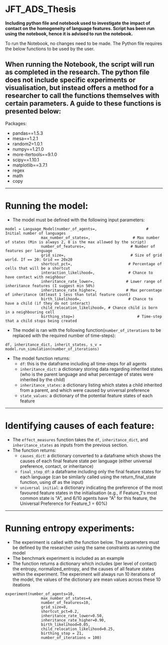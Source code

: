 # JFT_ADS_Thesis
**Including python file and notebook used to investigate the impact of contact on the homogeneity of language features. Script has been run using the notebook, hence it is advised to run the notebook.**

To run the Notebook, no changes need to be made. The Python file requires the below functions to be used by the user.

When running the Notebook, the script will run as completed in the research. 
The python file does not include specific experiments or visualisation, but instead offers a method for a researcher to call the functions themselves with certain parameters.
A guide to these functions is presented below:
-------------------------------------------------------------------------------------------------------------------------------------
Packages:
- pandas==1.5.3
- mesa==1.2.1
- random2=1.0.1
- numpy==1.21.0
- more-itertools==9.1.0
- scipy==1.10.1
- matplotlib==3.7.1
- regex
- math
- copy
-------------------------------------------------------------------------------------------------------------------------------------

# Running the model:
- The model must be defined with the following input parameters:

```
model = Language_Model(number_of_agents=,                      # Initial number of languages
                max_number_of_states=,                   # Max number of states (Min is always 2, 8 is the max allowed by the script)
                number_of_features=,                    # Number of features per language
                grid_size=,                             # Size of grid world. If == 20: Grid == 20x20
                shortcut_pct=,                         # Percentage of cells that will be a shortcut
                interaction_likelihood=,               # Chance to have contact with neighbour
                inheritance_rate_lower=,              # Lower range of inheritance features (I suggest min 50%)
                inheritance_rate_higher=,             # Max percentage of inheritance (Atleast 1 less than total feature count)
                birth_likelihood=,                     # Chance to have a child (if they do not interact)
                child_relocation_likelihood=, # Chance child is born in a neighbouring cell
                birthing_stop=)                            # Time-step that a child stops being created

``` 

- The model is ran with the following function(```number_of_iterations``` to be replaced with the required number of time-steps):

```df, inheritance_dict, inherit_states, s_v = model.run_simulation(number_of_iterations)```

- The model function returns:
    - ```df```: this is the dataframe including all time-steps for all agents
    - ```inheritance_dict```: a dictionary storing data regarding inherited states (who is the parent language and what percentage of states were inherited by the child)
    - ```inheritance_states```: a dictionary listing which states a child inherited from a parent, and which were caused by universal preference
    - ```state_values```: a dictionary of the potential feature states of each feature
   
-------------------------------------------------------------------------------------------------------------------------------------
# Identifying causes of each feature:
- The ```effect_measures``` function takes the ```df```, ```inheritance_dict```, and ```inheritance_states``` as inputs from the previous section.
- The function returns:
  - ```causes_dict```: a dictionary converted to a dataframe which shows the causes of each final feature state per language (either universal preference, contact, or inheritance)
  - ```final_step_df```: a dataframe including only the final feature states for each language (can be similarly called using the return_final_state function, using df as the input)
  - ```universal initial```: a dictionary indicating the preference of the most favoured feature states in the initialisation (e.g., if Feature_1's most common state is "A", and 6/10 agents have "A" for this feature, the Universal Preference for Feature_1 = 60%)

-------------------------------------------------------------------------------------------------------------------------------------
# Running entropy experiments:
- The experiment is called with the function below. The parameters must be defined by the researcher using the same constraints as running the model
- The benchmark experiment is included as an example
- The function returns a dictionary which includes (per level of contact) the entropy, normalized_entropy, and the causes of all feature states within the experiment.
  The experiment will always run 10 iterations of the model, the values of the dictionary are mean values across these 10 iteations   

```
experiment(number_of_agents=10,
                max_number_of_states=4,
                number_of_features=10,
                grid_size=8,
                shortcut_pct=0.2,
                inheritance_rate_lower=0.50,
                inheritance_rate_higher=0.90,
                birth_likelihood=0.05,
                child_relocation_likelihood=0.25,
                birthing_stop = 21,
                number_of_iterations = 100)
```
